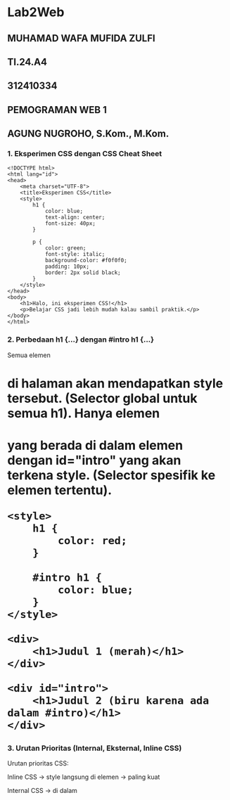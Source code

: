 # Lab2Web

## MUHAMAD WAFA MUFIDA ZULFI
## TI.24.A4
## 312410334
## PEMOGRAMAN WEB 1
## AGUNG NUGROHO, S.Kom., M.Kom.

### 1. Eksperimen CSS dengan CSS Cheat Sheet

```
<!DOCTYPE html>
<html lang="id">
<head>
    <meta charset="UTF-8">
    <title>Eksperimen CSS</title>
    <style>
        h1 {
            color: blue;
            text-align: center;
            font-size: 40px;
        }

        p {
            color: green;
            font-style: italic;
            background-color: #f0f0f0;
            padding: 10px;
            border: 2px solid black;
        }
    </style>
</head>
<body>
    <h1>Halo, ini eksperimen CSS!</h1>
    <p>Belajar CSS jadi lebih mudah kalau sambil praktik.</p>
</body>
</html>
````

### 2. Perbedaan h1 {...} dengan #intro h1 {...}
Semua elemen <h1> di halaman akan mendapatkan style tersebut.
(Selector global untuk semua h1).
Hanya elemen <h1> yang berada di dalam elemen dengan id="intro" yang akan terkena style.
(Selector spesifik ke elemen tertentu).


```
<style>
    h1 {
        color: red;
    }

    #intro h1 {
        color: blue;
    }
</style>

<div>
    <h1>Judul 1 (merah)</h1>
</div>

<div id="intro">
    <h1>Judul 2 (biru karena ada dalam #intro)</h1>
</div>
````
### 3. Urutan Prioritas (Internal, Eksternal, Inline CSS)

Urutan prioritas CSS:

Inline CSS → style langsung di elemen → paling kuat

Internal CSS → di dalam <style> pada file HTML

Eksternal CSS → di file .css terpisah

👉 Kalau ada konflik, maka Inline > Internal > Eksternal.

Contoh:
```
<head>
    <!-- Eksternal CSS -->
    <link rel="stylesheet" href="style.css">

    <!-- Internal CSS -->
    <style>
        p {
            color: blue;
        }
    </style>
</head>
<body>
    <!-- Inline CSS -->
    <p style="color: red;">Teks ini berwarna merah (inline lebih kuat)</p>
</body>
```

📌 Hasil: Teks jadi merah, walaupun internal biru & eksternal misalnya hijau.

### 4. Jika Elemen Punya ID dan Class (Siapa Menang?)

👉 Urutan spesifisitas selector CSS:

Inline Style (terkuat)

ID Selector (#id) lebih kuat daripada

Class Selector (.class) lebih kuat daripada

Elemen selector (p, h1, div)

Contoh:
````
<style>
    p {
        color: green;
    }

    .text-paragraf {
        color: blue;
    }

    #paragraf-1 {
        color: red;
    }
</style>

<p id="paragraf-1" class="text-paragraf">
    Ini paragraf contoh
</p>
````

📌 Hasil: Paragraf akan berwarna merah, karena ID lebih kuat daripada Class maupun selector elemen p.

✅ Jadi kesimpulannya:

h1 berlaku umum, #intro h1 lebih spesifik.

Prioritas CSS: Inline > Internal > Eksternal.

ID lebih kuat dari Class.

